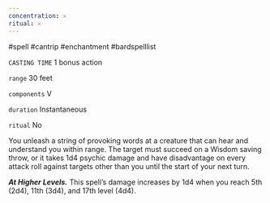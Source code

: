 ```yaml
---
concentration: 𐄂
ritual: 𐄂
---
```

#spell #cantrip #enchantment #bardspelllist

`CASTING TIME`
1 bonus action

`range`
30 feet

`components`
V

`duration`
Instantaneous

`ritual`
No

You unleash a string of provoking words at a creature that can hear and understand you within range. The target must succeed on a Wisdom saving throw, or it takes 1d4 psychic damage and have disadvantage on every attack roll against targets other than you until the start of your next turn.

_**At Higher Levels.**_ This spell’s damage increases by 1d4 when you reach 5th (2d4), 11th (3d4), and 17th level (4d4).